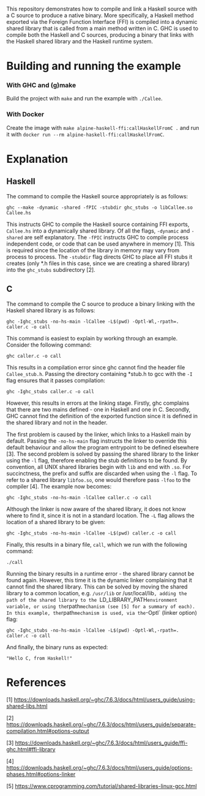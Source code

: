 This repository demonstrates how to compile and link a Haskell source
with a C source to produce a native binary. More specifically, a Haskell
method exported via the Foreign Function Interface (FFI) is compiled
into a dynamic shared library that is called from a main method written in C.
GHC is used to compile both the Haskell and C sources, producing a binary
that links with the Haskell shared library and the Haskell runtime system.

# Building and running the example

### With GHC and (g)make

Build the project with `make` and run the example with `./Callee`. 

### With Docker

Create the image with `make alpine-haskell-ffi:callHaskellFromC .` and
run it with `docker run --rm alpine-haskell-ffi:callHaskellFromC`.

# Explanation

## Haskell

The command to compile the Haskell source appropriately is as follows:

	ghc --make -dynamic -shared -fPIC -stubdir ghc_stubs -o libCallee.so Callee.hs

This instructs GHC to compile the Haskell source containing FFI exports, `Callee.hs` into 
a dynamically shared library. Of all the flags, `-dynamic` and `-shared` are self explanatory. 
The `-fPIC` instructs GHC to compile process independent code, or code that can be used anywhere
in memory [1]. This is required since the location of the library in memory may vary from process to process.
The `-stubdir` flag directs GHC to place all FFI stubs it creates (only *.h files in this case, since
we are creating a shared library) into the `ghc_stubs` subdirectory [2].

## C
The command to compile the C source to produce a binary linking with the Haskell shared library
is as follows:

	ghc -Ighc_stubs -no-hs-main -lCallee -L$(pwd) -Optl-Wl,-rpath=. caller.c -o call

This command is easiest to explain by working through an example. Consider the following command:

	ghc caller.c -o call

This results in a compilation error since ghc cannot find the header file `Callee_stub.h`.
Passing  the directory containing *stub.h to gcc with the `-I` flag ensures
that it passes compilation: 

	ghc -Ighc_stubs caller.c -o call
			
However, this results in errors at the linking stage. Firstly, ghc complains that there are two
mains defined - one in Haskell and one in C. Secondly, GHC cannot find the definition of the
exported function since it is defined in the shared library and not in the header.

The first problem is caused by the linker, which links to a Haskell main by default.  Passing
the `-no-hs-main` flag instructs the linker to override this default behaviour and allow the program
entrypoint to be defined elsewhere [3]. The second problem is solved by passing the shared library
to the linker using the `-l` flag, therefore enabling the stub definitions to be found. By convention,
all UNIX shared libraries begin with `lib` and end with `.so`. For succinctness, the prefix and suffix
are discarded when using the `-l` flag. To refer to a shared library `libfoo.so`, one would therefore
pass `-lfoo` to the compiler [4]. The example now becomes:

	ghc -Ighc_stubs -no-hs-main -lCallee caller.c -o call
			
Although the linker is now aware of the shared library, it does not know where to find it, since it
is not in a standard location. The `-L` flag allows the location of a shared library to be given:

	ghc -Ighc_stubs -no-hs-main -lCallee -L$(pwd) caller.c -o call

Finally, this results in a binary file, `call`, which we run with the following command:

	./call

Running the binary results in a runtime error - the shared library cannot be found again. However,
this time it is the dynamic linker complaining that it cannot find the shared library.
This can be solved by moving the shared library to a common location, e.g. `/usr/lib` or /usr/local/lib`,
adding the path of the shared library to the `LD_LIBRARY_PATH` environment variable, or using the
`rpath` mechanism (see [5] for a summary of each). In this example, the `rpath` mechanism is used,
via the `-Optl` (linker option) flag:

	ghc -Ighc_stubs -no-hs-main -lCallee -L$(pwd) -Optl-Wl,-rpath=. caller.c -o call

And finally, the binary runs as expected:

	"Hello C, from Haskell!"

# References

[1] https://downloads.haskell.org/~ghc/7.6.3/docs/html/users_guide/using-shared-libs.html

[2] https://downloads.haskell.org/~ghc/7.6.3/docs/html/users_guide/separate-compilation.html#options-output

[3] https://downloads.haskell.org/~ghc/7.6.3/docs/html/users_guide/ffi-ghc.html#ffi-library

[4] https://downloads.haskell.org/~ghc/7.6.3/docs/html/users_guide/options-phases.html#options-linker

[5] https://www.cprogramming.com/tutorial/shared-libraries-linux-gcc.html
